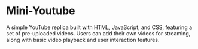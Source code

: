 # Mini-Youtube
A simple YouTube replica built with HTML, JavaScript, and CSS, featuring a set of pre-uploaded videos. Users can add their own videos for streaming, along with basic video playback and user interaction features.
